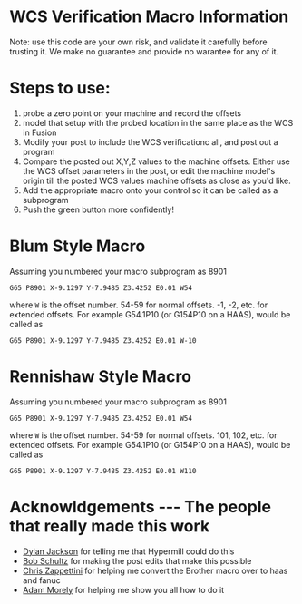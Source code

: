 # WCS Verification Macro Information 

Note: use this code are your own risk, and validate it carefully before trusting it. 
We make no guarantee and provide no warantee for any of it. 

# Steps to use: 
1) probe a zero point on your machine and record the offsets 
2) model that setup with the probed location in the same place as the WCS in Fusion 
3) Modify your post to include the WCS verificationc all, and post out a program
4) Compare the posted out X,Y,Z values to the machine offsets. Either use the WCS offset parameters in the post, or edit the machine model's origin till the posted WCS values machine offsets as close as you'd like. 
5) Add the appropriate macro onto your control so it can be called as a subprogram
6) Push the green button more confidently! 


# Blum Style Macro 
Assuming you numbered your macro subprogram as 8901 

`G65 P8901 X-9.1297 Y-7.9485 Z3.4252 E0.01 W54`

where `W` is the offset number. 54-59 for normal offsets. -1, -2, etc. for extended offsets. 
For example G54.1P10 (or G154P10 on a HAAS), would be called as

`G65 P8901 X-9.1297 Y-7.9485 Z3.4252 E0.01 W-10`

# Rennishaw Style Macro

Assuming you numbered your macro subprogram as 8901 

`G65 P8901 X-9.1297 Y-7.9485 Z3.4252 E0.01 W54`

where `W` is the offset number. 54-59 for normal offsets. 101, 102, etc. for extended offsets. 
For example G54.1P10 (or G154P10 on a HAAS), would be called as

`G65 P8901 X-9.1297 Y-7.9485 Z3.4252 E0.01 W110`


# Acknowldgements --- The people that really made this work 
- [Dylan Jackson](https://www.proteummachining.com/) for telling me that Hypermill could do this 
- [Bob Schultz](https://www.linkedin.com/in/robert-schultz-/) for making the post edits that make this possible 
- [Chris Zappettini](https://github.com/ZapCon1/KnowledgeBase) for helping me convert the Brother macro over to haas and fanuc
- [Adam Morely](https://www.linkedin.com/in/adammorley132/) for helping me show you all how to do it